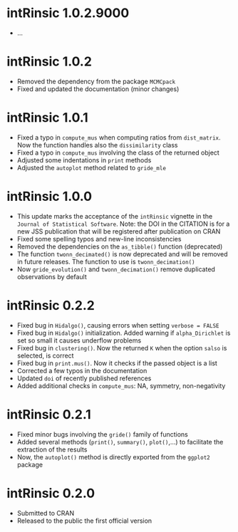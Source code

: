 # intRinsic 1.0.2.9000

* ...

# intRinsic 1.0.2

* Removed the dependency from the package `MCMCpack` 
* Fixed and updated the documentation (minor changes)

# intRinsic 1.0.1

* Fixed a typo in `compute_mus` when computing ratios from `dist_matrix`. Now the function handles also the `dissimilarity` class
* Fixed a typo in `compute_mus` involving the class of the returned object
* Adjusted some indentations in `print` methods
* Adjusted the `autoplot` method related to `gride_mle`

# intRinsic 1.0.0

* This update marks the acceptance of the `intRinsic` vignette in the `Journal of Statistical Software`. Note: the DOI in the CITATION is for a new JSS publication that will be registered after publication on CRAN
* Fixed some spelling typos and new-line inconsistencies
* Removed the dependencies on the `as_tibble()` function (deprecated)
* The function `twonn_decimated()` is now deprecated and will be removed in future releases. The function to use is `twonn_decimation()`
* Now `gride_evolution()` and `twonn_decimation()` remove duplicated observations by default

# intRinsic 0.2.2

* Fixed bug in `Hidalgo()`, causing errors when setting `verbose = FALSE`
* Fixed bug in `Hidalgo()` initialization. Added warning if `alpha_Dirichlet` is set so small it causes underflow problems
* Fixed bug in `clustering()`. Now the returned `K` when the option `salso` is selected, is correct
* Fixed bug in `print.mus()`. Now it checks if the passed object is a list
* Corrected a few typos in the documentation
* Updated `doi` of recently published references
* Added additional checks in `compute_mus`: NA, symmetry, non-negativity

# intRinsic 0.2.1

* Fixed minor bugs involving the `gride()` family of functions
* Added several methods (`print()`, `summary()`, `plot()`,...) to facilitate the
  extraction of the results
* Now, the `autoplot()` method is directly exported from the `ggplot2` package

# intRinsic 0.2.0

* Submitted to CRAN
* Released to the public the first official version


